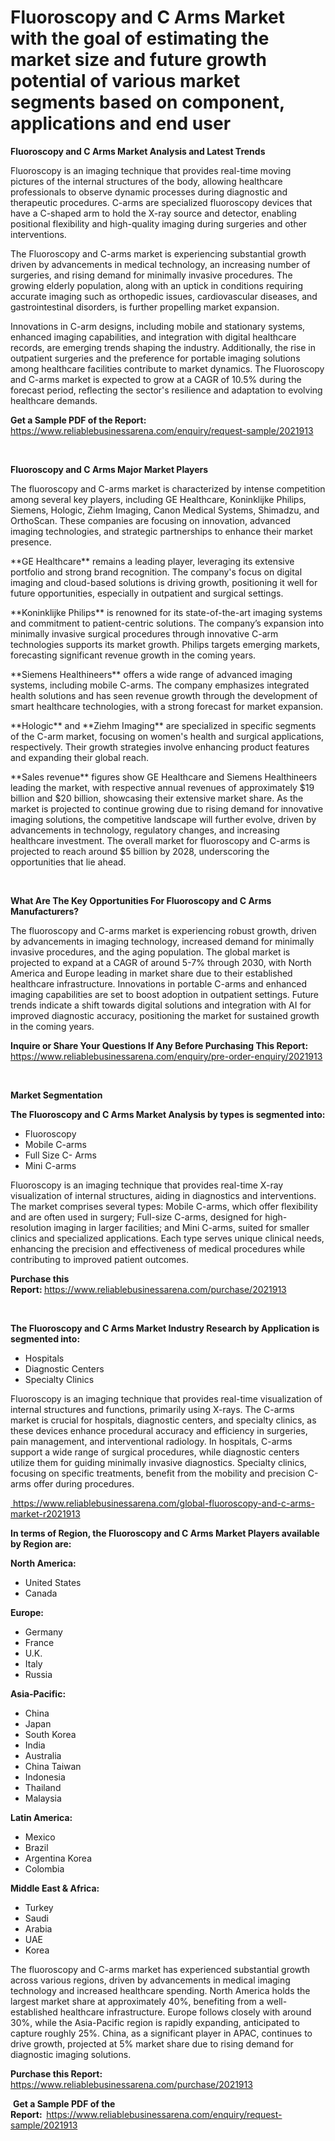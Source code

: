 <p><h1>Fluoroscopy and C Arms Market with the goal of estimating the market size and future growth potential of various market segments based on component, applications and end user</h1></p><p><strong>Fluoroscopy and C Arms Market Analysis and Latest Trends</strong></p>
<p><p>Fluoroscopy is an imaging technique that provides real-time moving pictures of the internal structures of the body, allowing healthcare professionals to observe dynamic processes during diagnostic and therapeutic procedures. C-arms are specialized fluoroscopy devices that have a C-shaped arm to hold the X-ray source and detector, enabling positional flexibility and high-quality imaging during surgeries and other interventions.</p><p>The Fluoroscopy and C-arms market is experiencing substantial growth driven by advancements in medical technology, an increasing number of surgeries, and rising demand for minimally invasive procedures. The growing elderly population, along with an uptick in conditions requiring accurate imaging such as orthopedic issues, cardiovascular diseases, and gastrointestinal disorders, is further propelling market expansion. </p><p>Innovations in C-arm designs, including mobile and stationary systems, enhanced imaging capabilities, and integration with digital healthcare records, are emerging trends shaping the industry. Additionally, the rise in outpatient surgeries and the preference for portable imaging solutions among healthcare facilities contribute to market dynamics. The Fluoroscopy and C-arms market is expected to grow at a CAGR of 10.5% during the forecast period, reflecting the sector's resilience and adaptation to evolving healthcare demands.</p></p>
<p><strong>Get a Sample PDF of the Report:&nbsp;</strong> <a href="https://www.reliablebusinessarena.com/enquiry/request-sample/2021913?utm_campaign=3213&utm_medium=2&utm_source=Github&utm_content=ia&utm_term=17042025&utm_id=fluoroscopy-and-c-arms">https://www.reliablebusinessarena.com/enquiry/request-sample/2021913</a></p>
<p>&nbsp;</p>
<p><strong>Fluoroscopy and C Arms Major Market Players</strong></p>
<p><p>The fluoroscopy and C-arms market is characterized by intense competition among several key players, including GE Healthcare, Koninklijke Philips, Siemens, Hologic, Ziehm Imaging, Canon Medical Systems, Shimadzu, and OrthoScan. These companies are focusing on innovation, advanced imaging technologies, and strategic partnerships to enhance their market presence.</p><p>**GE Healthcare** remains a leading player, leveraging its extensive portfolio and strong brand recognition. The company's focus on digital imaging and cloud-based solutions is driving growth, positioning it well for future opportunities, especially in outpatient and surgical settings.</p><p>**Koninklijke Philips** is renowned for its state-of-the-art imaging systems and commitment to patient-centric solutions. The company’s expansion into minimally invasive surgical procedures through innovative C-arm technologies supports its market growth. Philips targets emerging markets, forecasting significant revenue growth in the coming years.</p><p>**Siemens Healthineers** offers a wide range of advanced imaging systems, including mobile C-arms. The company emphasizes integrated health solutions and has seen revenue growth through the development of smart healthcare technologies, with a strong forecast for market expansion.</p><p>**Hologic** and **Ziehm Imaging** are specialized in specific segments of the C-arm market, focusing on women's health and surgical applications, respectively. Their growth strategies involve enhancing product features and expanding their global reach.</p><p>**Sales revenue** figures show GE Healthcare and Siemens Healthineers leading the market, with respective annual revenues of approximately $19 billion and $20 billion, showcasing their extensive market share. As the market is projected to continue growing due to rising demand for innovative imaging solutions, the competitive landscape will further evolve, driven by advancements in technology, regulatory changes, and increasing healthcare investment. The overall market for fluoroscopy and C-arms is projected to reach around $5 billion by 2028, underscoring the opportunities that lie ahead.</p></p>
<p>&nbsp;</p>
<p><strong>What Are The Key Opportunities For Fluoroscopy and C Arms Manufacturers?</strong></p>
<p><p>The fluoroscopy and C-arms market is experiencing robust growth, driven by advancements in imaging technology, increased demand for minimally invasive procedures, and the aging population. The global market is projected to expand at a CAGR of around 5-7% through 2030, with North America and Europe leading in market share due to their established healthcare infrastructure. Innovations in portable C-arms and enhanced imaging capabilities are set to boost adoption in outpatient settings. Future trends indicate a shift towards digital solutions and integration with AI for improved diagnostic accuracy, positioning the market for sustained growth in the coming years.</p></p>
<p><strong>Inquire or Share Your Questions If Any Before Purchasing This Report:</strong> <a href="https://www.reliablebusinessarena.com/enquiry/pre-order-enquiry/2021913?utm_campaign=3213&utm_medium=2&utm_source=Github&utm_content=ia&utm_term=17042025&utm_id=fluoroscopy-and-c-arms">https://www.reliablebusinessarena.com/enquiry/pre-order-enquiry/2021913</a></p>
<p>&nbsp;</p>
<p><strong>Market Segmentation</strong></p>
<p><strong>The Fluoroscopy and C Arms Market Analysis by types is segmented into:</strong></p>
<p><ul><li>Fluoroscopy</li><li>Mobile C-arms</li><li>Full Size C- Arms</li><li>Mini C-arms</li></ul></p>
<p><p>Fluoroscopy is an imaging technique that provides real-time X-ray visualization of internal structures, aiding in diagnostics and interventions. The market comprises several types: Mobile C-arms, which offer flexibility and are often used in surgery; Full-size C-arms, designed for high-resolution imaging in larger facilities; and Mini C-arms, suited for smaller clinics and specialized applications. Each type serves unique clinical needs, enhancing the precision and effectiveness of medical procedures while contributing to improved patient outcomes.</p></p>
<p><strong>Purchase this Report:&nbsp;</strong><a href="https://www.reliablebusinessarena.com/purchase/2021913?utm_campaign=3213&utm_medium=2&utm_source=Github&utm_content=ia&utm_term=17042025&utm_id=fluoroscopy-and-c-arms">https://www.reliablebusinessarena.com/purchase/2021913</a></p>
<p>&nbsp;</p>
<p><strong>The Fluoroscopy and C Arms Market Industry Research by Application is segmented into:</strong></p>
<p><ul><li>Hospitals</li><li>Diagnostic Centers</li><li>Specialty Clinics</li></ul></p>
<p><p>Fluoroscopy is an imaging technique that provides real-time visualization of internal structures and functions, primarily using X-rays. The C-arms market is crucial for hospitals, diagnostic centers, and specialty clinics, as these devices enhance procedural accuracy and efficiency in surgeries, pain management, and interventional radiology. In hospitals, C-arms support a wide range of surgical procedures, while diagnostic centers utilize them for guiding minimally invasive diagnostics. Specialty clinics, focusing on specific treatments, benefit from the mobility and precision C-arms offer during procedures.</p></p>
<p><a href="https://www.reliablebusinessarena.com/global-fluoroscopy-and-c-arms-market-r2021913?utm_campaign=3213&utm_medium=2&utm_source=Github&utm_content=ia&utm_term=17042025&utm_id=fluoroscopy-and-c-arms">&nbsp;https://www.reliablebusinessarena.com/global-fluoroscopy-and-c-arms-market-r2021913</a></p>
<p><strong>In terms of Region, the Fluoroscopy and C Arms Market Players available by Region are:</strong></p>
<p>
    <p> <strong> North America: </strong>
        <ul>
            <li>United States</li>
            <li>Canada</li>
        </ul>
        </p> 
    <p> <strong> Europe: </strong>
        <ul>
            <li>Germany</li>
            <li>France</li>
            <li>U.K.</li>
            <li>Italy</li>
            <li>Russia</li>
        </ul>
        </p> 
    <p> <strong> Asia-Pacific: </strong>
        <ul>
            <li>China</li>
            <li>Japan</li>
            <li>South Korea</li>
            <li>India</li>
            <li>Australia</li>
            <li>China Taiwan</li>
            <li>Indonesia</li>
            <li>Thailand</li>
            <li>Malaysia</li>
        </ul>
        </p> 
    <p> <strong> Latin America: </strong>
        <ul>
            <li>Mexico</li>
            <li>Brazil</li>
            <li>Argentina Korea</li>
            <li>Colombia</li>
        </ul>
        </p> 
    <p> <strong> Middle East & Africa: </strong>
        <ul>
            <li>Turkey</li>
            <li>Saudi</li>
            <li>Arabia</li>
            <li>UAE</li>
            <li>Korea</li>
        </ul>
    </p>
    </p>
<p><p>The fluoroscopy and C-arms market has experienced substantial growth across various regions, driven by advancements in medical imaging technology and increased healthcare spending. North America holds the largest market share at approximately 40%, benefiting from a well-established healthcare infrastructure. Europe follows closely with around 30%, while the Asia-Pacific region is rapidly expanding, anticipated to capture roughly 25%. China, as a significant player in APAC, continues to drive growth, projected at 5% market share due to rising demand for diagnostic imaging solutions.</p></p>
<p><strong>Purchase this Report: </strong><a href="https://www.reliablebusinessarena.com/purchase/2021913?utm_campaign=3213&utm_medium=2&utm_source=Github&utm_content=ia&utm_term=17042025&utm_id=fluoroscopy-and-c-arms">https://www.reliablebusinessarena.com/purchase/2021913</a></p>
<p>&nbsp;<strong>Get a Sample PDF of the Report:&nbsp;&nbsp;</strong><a href="https://www.reliablebusinessarena.com/enquiry/request-sample/2021913?utm_campaign=3213&utm_medium=2&utm_source=Github&utm_content=ia&utm_term=17042025&utm_id=fluoroscopy-and-c-arms">https://www.reliablebusinessarena.com/enquiry/request-sample/2021913</a></p>
<p><strong></strong></p>
<p><p></p><p></p><p></p></p>